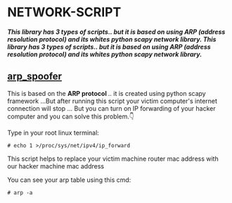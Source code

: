 # NETWORK-SCRIPT
<b><i>This library has 3 types of scripts.. but it is based on using ARP (address resolution protocol) and its whites python scapy network library. This library has 3 types of scripts.. but it is based on using ARP (address resolution protocol) and its whites python scapy network library.</b></i>
## <a href="https://github.com/shalithamadhuwantha/Networks-scripts/tree/main/arp_spoofer">arp_spoofer</a>
<P>This is based on the <b>ARP protocol </b> .. it is created using python scapy framework ...But after running this script your victim computer's internet connection will stop ... But you can turn on IP forwarding of your hacker computer and you can solve this problem.👇</p>



Type in your root linux terminal: 
```
# echo 1 >/proc/sys/net/ipv4/ip_forward 
```
This script helps to replace your victim machine router mac address with our hacker machine mac address

You can see your arp table using this cmd: 
```
# arp -a
```

